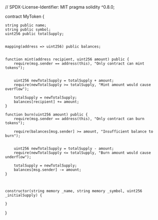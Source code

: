 // SPDX-License-Identifier: MIT
pragma solidity ^0.8.0;

contract MyToken {

  
    string public name;
    string public symbol;
    uint256 public totalSupply;

    
    mapping(address => uint256) public balances;

    
    function mint(address recipient, uint256 amount) public {
        require(msg.sender == address(this), "Only contract can mint tokens"); 

        
        uint256 newTotalSupply = totalSupply + amount;
        require(newTotalSupply >= totalSupply, "Mint amount would cause overflow");

        totalSupply = newTotalSupply;
        balances[recipient] += amount;
    }

    function burn(uint256 amount) public {
        require(msg.sender == address(this), "Only contract can burn tokens"); 

        require(balances[msg.sender] >= amount, "Insufficient balance to burn"); 

        
        uint256 newTotalSupply = totalSupply - amount;
        require(newTotalSupply <= totalSupply, "Burn amount would cause underflow");

        totalSupply = newTotalSupply;
        balances[msg.sender] -= amount;
    }



    constructor(string memory _name, string memory _symbol, uint256 _initialSupply) {
       
    }

    
}



